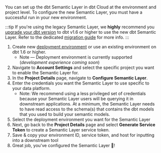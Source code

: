 You can set up the dbt Semantic Layer in dbt Cloud at the environment and project level. To configure the new Semantic Layer, you must have a successful run in your new environment.

:::tip
If you're using the legacy Semantic Layer, we **highly** recommend you [upgrade your dbt version](/docs/dbt-versions/upgrade-core-in-cloud) to dbt v1.6 or higher to use the new dbt Semantic Layer. Refer to the dedicated [migration guide](/guides/migration/sl-migration) for more info.
:::

1. Create new [deployment environment](/docs/deploy/deploy-environments#create-a-deployment-environment) or use an existing environment on dbt 1.6 or higher.
    * Note &mdash; Deployment environment is currently supported (_development experience coming soon_)
2. Navigate to **Account Settings** and select the specific project you want to enable the Semantic Layer for.
3. In the **Project Details** page, navigate to **Configure Semantic Layer**.
4. Enter the credentials you want the Semantic Layer to use specific to your data platform. 
    * Note: We recommend using a less privileged set of credentials because your Semantic Layer users will be querying it in downstream applications. At a minimum, the Semantic Layer needs to have read access to the schema(s) that contains the dbt models that you used to build your semantic models.
5. Select the deployment environment you want for the Semantic Layer
6. Next, go back to the **Project Details** page and select **Generate Service Token** to create a Semantic Layer service token. 
7. Save & copy your environment ID, service token, and host for inputting into a downstream tool
8. Great job, you've configured the Semantic Layer 🎉! 





